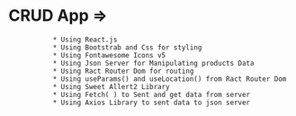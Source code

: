  # CRUD App =>
               * Using React.js
               * Using Bootstrab and Css for styling
               * Using Fontawesome Icons v5
               * Using Json Server for Manipulating products Data
               * Using Ract Router Dom for routing
               * Using useParams() and useLocation() from Ract Router Dom
               * Using Sweet Allert2 Library
               * Using Fetch( ) to Sent and get data from server
               * Using Axios Library to sent data to json server
